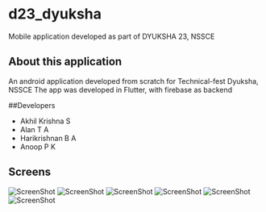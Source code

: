 # d23_dyuksha
Mobile application developed as part of DYUKSHA 23, NSSCE

## About this application

An android application developed from scratch for Technical-fest Dyuksha, NSSCE 
The app was developed in Flutter, with firebase as backend

##Developers
 - Akhil Krishna S
 - Alan T A
 - Harikrishnan B A
 - Anoop P K

## Screens
![ScreenShot](https://raw.github.com/ilmentore72/D23_Dyuksha/master/Screenshots/Screen11%20PM.jpeg)
![ScreenShot](https://raw.github.com/ilmentore72/D23_Dyuksha/master/Screenshots/Screen12%20PM%20(1).jpeg) ![ScreenShot](https://raw.github.com/ilmentore72/D23_Dyuksha/master/Screenshots/Screen12%20PM%20(2).jpeg)
![ScreenShot](https://raw.github.com/ilmentore72/D23_Dyuksha/master/Screenshots/Screen12%20PM%20(3).jpeg) ![ScreenShot](https://raw.github.com/ilmentore72/D23_Dyuksha/master/Screenshots/Screen12%20PM.jpeg)
![ScreenShot](https://raw.github.com/ilmentore72/D23_Dyuksha/master/Screenshots/Screen20%20PM.jpeg)
